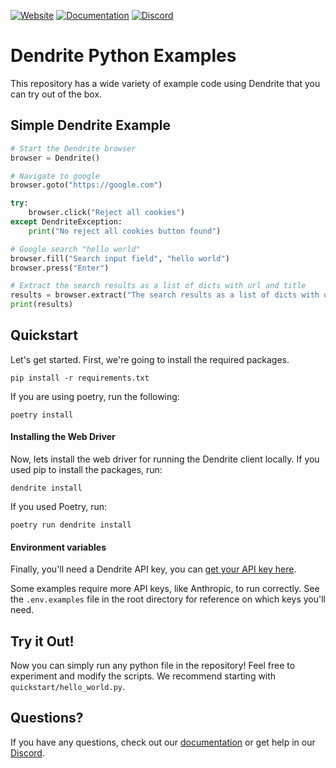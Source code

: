 [![Website](https://img.shields.io/badge/Website-dendrite.systems-blue?style=for-the-badge&logo=google-chrome)](https://dendrite.systems)
[![Documentation](https://img.shields.io/badge/Docs-docs.dendrite.systems-orange?style=for-the-badge&logo=bookstack)](https://docs.dendrite.systems)
[![Discord](https://img.shields.io/badge/Discord-Join%20Us-7289DA?style=for-the-badge&logo=discord&logoColor=white)](https://discord.gg/ETPBdXU3kx)

# Dendrite Python Examples

This repository has a wide variety of example code using Dendrite that you can try out of the box.

## Simple Dendrite Example 

```python
# Start the Dendrite browser
browser = Dendrite()

# Navigate to google
browser.goto("https://google.com")

try:
    browser.click("Reject all cookies")
except DendriteException:
    print("No reject all cookies button found")

# Google search "hello world"
browser.fill("Search input field", "hello world")
browser.press("Enter")

# Extract the search results as a list of dicts with url and title
results = browser.extract("The search results as a list of dicts with url and title")
print(results)
```

## Quickstart

Let's get started. First, we're going to install the required packages.

```
pip install -r requirements.txt
```

If you are using poetry, run the following:

```
poetry install
```

#### Installing the Web Driver

Now, lets install the web driver for running the Dendrite client locally. If you used pip to install the packages, run:

```
dendrite install
```

If you used Poetry, run:

```
poetry run dendrite install
```

#### Environment variables

Finally, you'll need a Dendrite API key, you can [get your API key here](https://dendrite.systems/app). 

Some examples require more API keys, like Anthropic, to run correctly. See the `.env.examples` file in the root directory for reference on which keys you'll need.

## Try it Out!

Now you can simply run any python file in the repository! Feel free to experiment and modify the scripts. We recommend starting with `quickstart/hello_world.py`.

## Questions?

If you have any questions, check out our [documentation](https://docs.dendrite.systems) or get help in our [Discord](https://discord.gg/4rsPTYJpFb).
